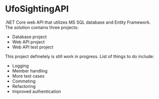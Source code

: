 # UfoSightingAPI
.NET Core web API that utilizes MS SQL database and Entity Framework. 
The solution contains three projects:
- Database project
- Web API project
- Web API test project

This project definetely is still work in progress. List of things to do include:
- Logging
- Member handling
- More test cases
- Commeting
- Refactoring
- Improved authentication
